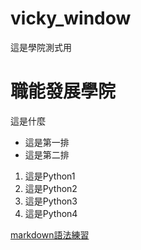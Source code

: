 # vicky_window
這是學院測式用
# 職能發展學院

這是什麼 

- 這是第一排
- 這是第二排

1. 這是Python1
2. 這是Python2
3. 這是Python3
4. 這是Python4

[markdown語法練習](./markdown練習/README.md)